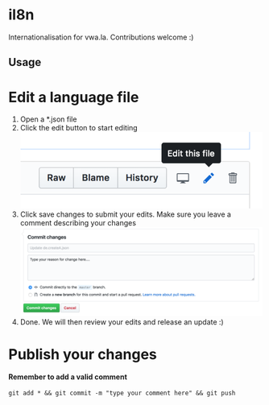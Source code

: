 # il8n
Internationalisation for vwa.la. Contributions welcome :)

Usage
--------

# Edit a language file

1. Open a *.json file 
2. Click the edit button to start editing ![Click the edit button to start editing](docs/screen-edit-file.png?raw=true "Click the edit button to start editing")
3. Click save changes to submit your edits. Make sure you leave a comment describing your changes ![Click save changes to submit your edits](docs/screen-save-changes.png?raw=true "Click save changes to submit your edits")
4. Done. We will then review your edits and release an update :)

# Publish your changes

**Remember to add a valid comment**

`git add * && git commit -m "type your comment here" && git push`

